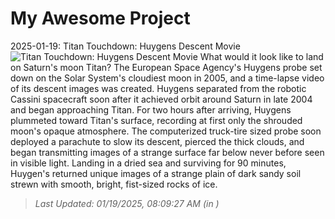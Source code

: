 # My Awesome Project

<!-- APOD Start -->
2025-01-19: Titan Touchdown: Huygens Descent Movie
![Titan Touchdown: Huygens Descent Movie](https://www.youtube.com/embed/msiLWxDayuA?rel=0)
What would it look like to land on Saturn's moon Titan? The European Space Agency's Huygens probe set down on the Solar System's cloudiest moon in 2005, and a time-lapse video of its descent images was created. Huygens separated from the robotic Cassini spacecraft soon after it achieved orbit around Saturn in late 2004 and began approaching Titan. For two hours after arriving, Huygens plummeted toward Titan's surface, recording at first only the shrouded moon's opaque atmosphere. The computerized truck-tire sized probe soon deployed a parachute to slow its descent, pierced the thick clouds, and began transmitting images of a strange surface far below never before seen in visible light. Landing in a dried sea and surviving for 90 minutes, Huygen's returned unique images of a strange plain of dark sandy soil strewn with smooth, bright, fist-sized rocks of ice.
> _Last Updated: 01/19/2025, 08:09:27 AM (in )_
<!-- APOD End -->
